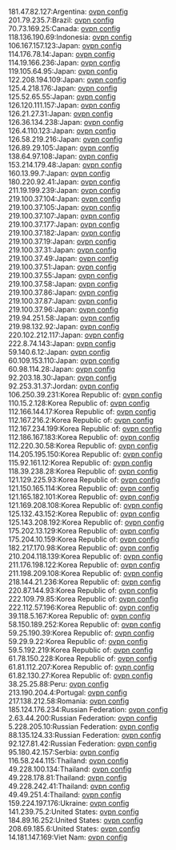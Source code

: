 181.47.82.127:Argentina: [ovpn config](vpn/181_47_82_127.ovpn)  
201.79.235.7:Brazil: [ovpn config](vpn/201_79_235_7.ovpn)  
70.73.169.25:Canada: [ovpn config](vpn/70_73_169_25.ovpn)  
118.136.190.69:Indonesia: [ovpn config](vpn/118_136_190_69.ovpn)  
106.167.157.123:Japan: [ovpn config](vpn/106_167_157_123.ovpn)  
114.176.78.14:Japan: [ovpn config](vpn/114_176_78_14.ovpn)  
114.19.166.236:Japan: [ovpn config](vpn/114_19_166_236.ovpn)  
119.105.64.95:Japan: [ovpn config](vpn/119_105_64_95.ovpn)  
122.208.194.109:Japan: [ovpn config](vpn/122_208_194_109.ovpn)  
125.4.218.176:Japan: [ovpn config](vpn/125_4_218_176.ovpn)  
125.52.65.55:Japan: [ovpn config](vpn/125_52_65_55.ovpn)  
126.120.111.157:Japan: [ovpn config](vpn/126_120_111_157.ovpn)  
126.21.27.31:Japan: [ovpn config](vpn/126_21_27_31.ovpn)  
126.36.134.238:Japan: [ovpn config](vpn/126_36_134_238.ovpn)  
126.4.110.123:Japan: [ovpn config](vpn/126_4_110_123.ovpn)  
126.58.219.216:Japan: [ovpn config](vpn/126_58_219_216.ovpn)  
126.89.29.105:Japan: [ovpn config](vpn/126_89_29_105.ovpn)  
138.64.97.108:Japan: [ovpn config](vpn/138_64_97_108.ovpn)  
153.214.179.48:Japan: [ovpn config](vpn/153_214_179_48.ovpn)  
160.13.99.7:Japan: [ovpn config](vpn/160_13_99_7.ovpn)  
180.220.92.41:Japan: [ovpn config](vpn/180_220_92_41.ovpn)  
211.19.199.239:Japan: [ovpn config](vpn/211_19_199_239.ovpn)  
219.100.37.104:Japan: [ovpn config](vpn/219_100_37_104.ovpn)  
219.100.37.105:Japan: [ovpn config](vpn/219_100_37_105.ovpn)  
219.100.37.107:Japan: [ovpn config](vpn/219_100_37_107.ovpn)  
219.100.37.177:Japan: [ovpn config](vpn/219_100_37_177.ovpn)  
219.100.37.182:Japan: [ovpn config](vpn/219_100_37_182.ovpn)  
219.100.37.19:Japan: [ovpn config](vpn/219_100_37_19.ovpn)  
219.100.37.31:Japan: [ovpn config](vpn/219_100_37_31.ovpn)  
219.100.37.49:Japan: [ovpn config](vpn/219_100_37_49.ovpn)  
219.100.37.51:Japan: [ovpn config](vpn/219_100_37_51.ovpn)  
219.100.37.55:Japan: [ovpn config](vpn/219_100_37_55.ovpn)  
219.100.37.58:Japan: [ovpn config](vpn/219_100_37_58.ovpn)  
219.100.37.86:Japan: [ovpn config](vpn/219_100_37_86.ovpn)  
219.100.37.87:Japan: [ovpn config](vpn/219_100_37_87.ovpn)  
219.100.37.96:Japan: [ovpn config](vpn/219_100_37_96.ovpn)  
219.94.251.58:Japan: [ovpn config](vpn/219_94_251_58.ovpn)  
219.98.132.92:Japan: [ovpn config](vpn/219_98_132_92.ovpn)  
220.102.212.117:Japan: [ovpn config](vpn/220_102_212_117.ovpn)  
222.8.74.143:Japan: [ovpn config](vpn/222_8_74_143.ovpn)  
59.140.6.12:Japan: [ovpn config](vpn/59_140_6_12.ovpn)  
60.109.153.110:Japan: [ovpn config](vpn/60_109_153_110.ovpn)  
60.98.114.28:Japan: [ovpn config](vpn/60_98_114_28.ovpn)  
92.203.18.30:Japan: [ovpn config](vpn/92_203_18_30.ovpn)  
92.253.31.37:Jordan: [ovpn config](vpn/92_253_31_37.ovpn)  
106.250.39.231:Korea Republic of: [ovpn config](vpn/106_250_39_231.ovpn)  
110.15.2.128:Korea Republic of: [ovpn config](vpn/110_15_2_128.ovpn)  
112.166.144.17:Korea Republic of: [ovpn config](vpn/112_166_144_17.ovpn)  
112.167.216.2:Korea Republic of: [ovpn config](vpn/112_167_216_2.ovpn)  
112.167.234.199:Korea Republic of: [ovpn config](vpn/112_167_234_199.ovpn)  
112.186.167.183:Korea Republic of: [ovpn config](vpn/112_186_167_183.ovpn)  
112.220.30.58:Korea Republic of: [ovpn config](vpn/112_220_30_58.ovpn)  
114.205.195.150:Korea Republic of: [ovpn config](vpn/114_205_195_150.ovpn)  
115.92.161.12:Korea Republic of: [ovpn config](vpn/115_92_161_12.ovpn)  
118.39.238.28:Korea Republic of: [ovpn config](vpn/118_39_238_28.ovpn)  
121.129.225.93:Korea Republic of: [ovpn config](vpn/121_129_225_93.ovpn)  
121.150.165.114:Korea Republic of: [ovpn config](vpn/121_150_165_114.ovpn)  
121.165.182.101:Korea Republic of: [ovpn config](vpn/121_165_182_101.ovpn)  
121.169.208.108:Korea Republic of: [ovpn config](vpn/121_169_208_108.ovpn)  
125.132.43.152:Korea Republic of: [ovpn config](vpn/125_132_43_152.ovpn)  
125.143.208.192:Korea Republic of: [ovpn config](vpn/125_143_208_192.ovpn)  
175.202.13.129:Korea Republic of: [ovpn config](vpn/175_202_13_129.ovpn)  
175.204.10.159:Korea Republic of: [ovpn config](vpn/175_204_10_159.ovpn)  
182.217.170.98:Korea Republic of: [ovpn config](vpn/182_217_170_98.ovpn)  
210.204.118.139:Korea Republic of: [ovpn config](vpn/210_204_118_139.ovpn)  
211.176.198.122:Korea Republic of: [ovpn config](vpn/211_176_198_122.ovpn)  
211.198.209.108:Korea Republic of: [ovpn config](vpn/211_198_209_108.ovpn)  
218.144.21.236:Korea Republic of: [ovpn config](vpn/218_144_21_236.ovpn)  
220.87.144.93:Korea Republic of: [ovpn config](vpn/220_87_144_93.ovpn)  
222.109.79.85:Korea Republic of: [ovpn config](vpn/222_109_79_85.ovpn)  
222.112.57.196:Korea Republic of: [ovpn config](vpn/222_112_57_196.ovpn)  
39.118.5.167:Korea Republic of: [ovpn config](vpn/39_118_5_167.ovpn)  
58.150.189.252:Korea Republic of: [ovpn config](vpn/58_150_189_252.ovpn)  
59.25.190.39:Korea Republic of: [ovpn config](vpn/59_25_190_39.ovpn)  
59.29.9.22:Korea Republic of: [ovpn config](vpn/59_29_9_22.ovpn)  
59.5.192.219:Korea Republic of: [ovpn config](vpn/59_5_192_219.ovpn)  
61.78.150.228:Korea Republic of: [ovpn config](vpn/61_78_150_228.ovpn)  
61.81.112.207:Korea Republic of: [ovpn config](vpn/61_81_112_207.ovpn)  
61.82.130.27:Korea Republic of: [ovpn config](vpn/61_82_130_27.ovpn)  
38.25.25.88:Peru: [ovpn config](vpn/38_25_25_88.ovpn)  
213.190.204.4:Portugal: [ovpn config](vpn/213_190_204_4.ovpn)  
217.138.212.58:Romania: [ovpn config](vpn/217_138_212_58.ovpn)  
185.124.176.234:Russian Federation: [ovpn config](vpn/185_124_176_234.ovpn)  
2.63.44.200:Russian Federation: [ovpn config](vpn/2_63_44_200.ovpn)  
5.228.205.10:Russian Federation: [ovpn config](vpn/5_228_205_10.ovpn)  
88.135.124.33:Russian Federation: [ovpn config](vpn/88_135_124_33.ovpn)  
92.127.81.42:Russian Federation: [ovpn config](vpn/92_127_81_42.ovpn)  
95.180.42.157:Serbia: [ovpn config](vpn/95_180_42_157.ovpn)  
116.58.244.115:Thailand: [ovpn config](vpn/116_58_244_115.ovpn)  
49.228.100.134:Thailand: [ovpn config](vpn/49_228_100_134.ovpn)  
49.228.178.81:Thailand: [ovpn config](vpn/49_228_178_81.ovpn)  
49.228.242.41:Thailand: [ovpn config](vpn/49_228_242_41.ovpn)  
49.49.251.4:Thailand: [ovpn config](vpn/49_49_251_4.ovpn)  
159.224.197.176:Ukraine: [ovpn config](vpn/159_224_197_176.ovpn)  
141.239.75.2:United States: [ovpn config](vpn/141_239_75_2.ovpn)  
184.89.16.252:United States: [ovpn config](vpn/184_89_16_252.ovpn)  
208.69.185.6:United States: [ovpn config](vpn/208_69_185_6.ovpn)  
14.181.147.169:Viet Nam: [ovpn config](vpn/14_181_147_169.ovpn)  
